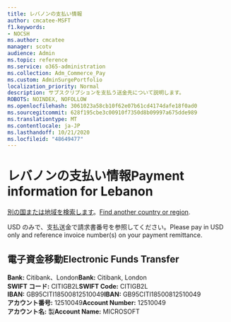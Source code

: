 ```yaml
---
title: レバノンの支払い情報
author: cmcatee-MSFT
f1.keywords:
- NOCSH
ms.author: cmcatee
manager: scotv
audience: Admin
ms.topic: reference
ms.service: o365-administration
ms.collection: Adm_Commerce_Pay
ms.custom: AdminSurgePortfolio
localization_priority: Normal
description: サブスクリプションを支払う送金先について説明します。
ROBOTS: NOINDEX, NOFOLLOW
ms.openlocfilehash: 3061023a58cb10f62e07b61cd4174dafe18f0ad0
ms.sourcegitcommit: 628f195cbe3c00910f7350d8b09997a675dde989
ms.translationtype: MT
ms.contentlocale: ja-JP
ms.lasthandoff: 10/21/2020
ms.locfileid: "48649477"
---
```

# <a name="payment-information-for-lebanon"></a><span data-ttu-id="eabfc-103">レバノンの支払い情報</span><span class="sxs-lookup"><span data-stu-id="eabfc-103">Payment information for Lebanon</span></span>

<span data-ttu-id="eabfc-104">[別の国または地域を検索します](../billing-and-payments/pay-for-your-subscription.md)。</span><span class="sxs-lookup"><span data-stu-id="eabfc-104">[Find another country or region](../billing-and-payments/pay-for-your-subscription.md).</span></span>

<span data-ttu-id="eabfc-105">USD のみで、支払送金で請求書番号を参照してください。</span><span class="sxs-lookup"><span data-stu-id="eabfc-105">Please pay in USD only and reference invoice number(s) on your payment remittance.</span></span>

## <a name="electronic-funds-transfer"></a><span data-ttu-id="eabfc-106">電子資金移動</span><span class="sxs-lookup"><span data-stu-id="eabfc-106">Electronic Funds Transfer</span></span>

<span data-ttu-id="eabfc-107">**Bank:** Citibank、London</span><span class="sxs-lookup"><span data-stu-id="eabfc-107">**Bank:** Citibank, London</span></span>  
<span data-ttu-id="eabfc-108">**SWIFT コード:** CITIGB2L</span><span class="sxs-lookup"><span data-stu-id="eabfc-108">**SWIFT Code:** CITIGB2L</span></span>  
<span data-ttu-id="eabfc-109">**IBAN:** GB95CITI18500812510049</span><span class="sxs-lookup"><span data-stu-id="eabfc-109">**IBAN:** GB95CITI18500812510049</span></span>  
<span data-ttu-id="eabfc-110">**アカウント番号:** 12510049</span><span class="sxs-lookup"><span data-stu-id="eabfc-110">**Account Number:** 12510049</span></span>  
<span data-ttu-id="eabfc-111">**アカウント名:** 製</span><span class="sxs-lookup"><span data-stu-id="eabfc-111">**Account Name:** MICROSOFT</span></span> 